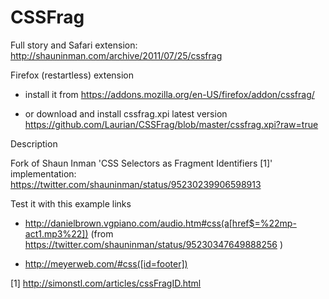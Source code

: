 CSSFrag
=======

Full story and Safari extension:
http://shauninman.com/archive/2011/07/25/cssfrag

Firefox (restartless) extension

* install it from https://addons.mozilla.org/en-US/firefox/addon/cssfrag/

* or download and install cssfrag.xpi latest version 
https://github.com/Laurian/CSSFrag/blob/master/cssfrag.xpi?raw=true

Description

Fork of Shaun Inman 'CSS Selectors as Fragment Identifiers [1]' implementation:
https://twitter.com/shauninman/status/95230239906598913 

Test it with this example links 

* http://danielbrown.vgpiano.com/audio.htm#css(a[href$=%22mp-act1.mp3%22]) (from https://twitter.com/shauninman/status/95230347649888256 )

* http://meyerweb.com/#css([id=footer]) 

[1] http://simonstl.com/articles/cssFragID.html
